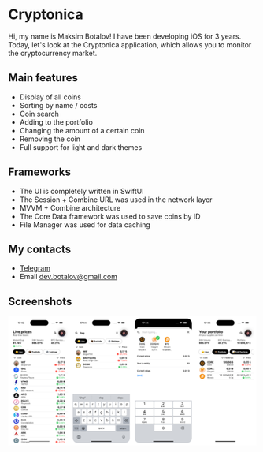 # Cryptonica
Hi, my name is Maksim Botalov! I have been developing iOS for 3 years.
Today, let's look at the Cryptonica application, which allows you to monitor the cryptocurrency market.

## Main features
- Display of all coins
- Sorting by name / costs
- Coin search
- Adding to the portfolio
- Changing the amount of a certain coin
- Removing the coin
- Full support for light and dark themes

## Frameworks
- The UI is completely written in SwiftUI
- The Session + Combine URL was used in the network layer
- MVVM + Combine architecture
- The Core Data framework was used to save coins by ID
- File Manager was used for data caching

## My contacts
- [Telegram](https://t.me/prilezhnyj/)
- Email dev.botalov@gmail.com

## Screenshots
![Screenshot](https://github.com/prilezhnyj/Cryptonica/blob/main/Cryptonica/Screenshots.png)
